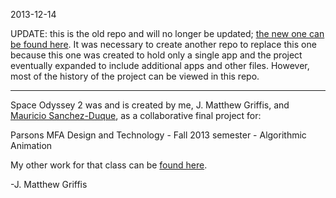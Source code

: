 2013-12-14

UPDATE: this is the old repo and will no longer be updated; <a target="_blank" href="https://github.com/jmatthewgriffis/Space_Odyssey_2_complete">the new one can be found here</a>. It was necessary to create another repo to replace this one because this one was created to hold only a single app and the project eventually expanded to include additional apps and other files. However, most of the history of the project can be viewed in this repo.

----------

Space Odyssey 2 was and is created by me, J. Matthew Griffis, and <a target="_blank" href="https://github.com/sheva29">Mauricio Sanchez-Duque</a>, as a collaborative final project for:

Parsons MFA Design and Technology - 
Fall 2013 semester - 
Algorithmic Animation

My other work for that class can be <a target="_blank" href="https://github.com/jmatthewgriffis/griffis_algo2013">found here</a>.

-J. Matthew Griffis